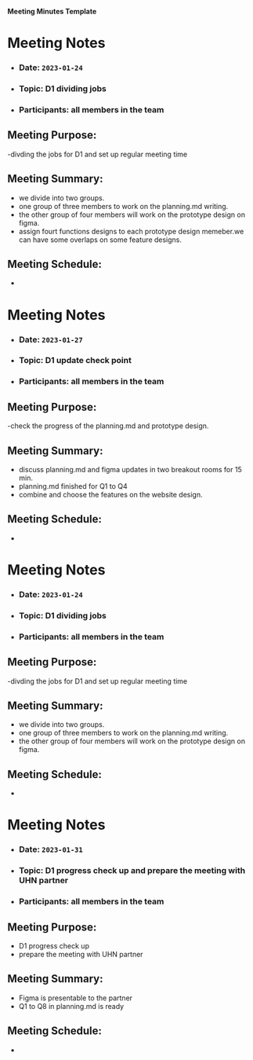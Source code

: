**Meeting Minutes Template**

# Meeting Notes

- ### Date: `2023-01-24`
- ### Topic: D1 dividing jobs 
- ### Participants: all members in the team 


## Meeting Purpose: 

-divding the jobs for D1 and set up regular meeting time

## Meeting Summary:

- we divide into two groups. 
- one group of three members to work on the planning.md writing. 
- the other group of four members will work on the prototype design on figma. 
- assign fourt functions designs to each prototype design memeber.we can have some overlaps on some feature designs. 

## Meeting Schedule:

-
# Meeting Notes

- ### Date: `2023-01-27`
- ### Topic: D1 update check point
- ### Participants: all members in the team 


## Meeting Purpose: 

-check the progress of the planning.md and prototype design.

## Meeting Summary:

- discuss planning.md and figma updates in two breakout rooms for 15 min. 
- planning.md finished for Q1 to Q4
- combine and choose the features on the website design. 

## Meeting Schedule:

-

# Meeting Notes

- ### Date: `2023-01-24`
- ### Topic: D1 dividing jobs 
- ### Participants: all members in the team 


## Meeting Purpose: 

-divding the jobs for D1 and set up regular meeting time

## Meeting Summary:

- we divide into two groups. 
- one group of three members to work on the planning.md writing. 
- the other group of four members will work on the prototype design on figma. 

## Meeting Schedule:

-

# Meeting Notes

- ### Date: `2023-01-31`
- ### Topic: D1 progress check up and prepare the meeting with UHN partner 
- ### Participants: all members in the team 


## Meeting Purpose: 

- D1 progress check up
- prepare the meeting with UHN partner 

## Meeting Summary:

- Figma is presentable to the partner 
- Q1 to Q8 in planning.md is ready 

## Meeting Schedule:

-


